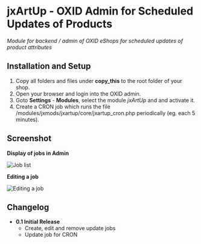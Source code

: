 # jxArtUp - OXID Admin for Scheduled Updates of Products

*Module for backend / admin of OXID eShops for scheduled updates of product attributes*

## Installation and Setup
1. Copy all folders and files under **copy\_this** to the root folder of your shop.
2. Open your browser and login into the OXID admin.
3. Goto **Settings** - **Modules**, select the module _jxArtUp_ and and activate it.
4. Create a CRON job which runs the file /modules/jxmods/jxartup/core/jxartup_cron.php periodically (eg. each 5 minutes).

## Screenshot

**Display of jobs in Admin**

![Job list](https://github.com/job963/jxArtUp/raw/master/docs/img/jxartup_main.png)

**Editing a job**

![Editing a job](https://github.com/job963/jxArtUp/raw/master/docs/img/jxartup_edit.png)

## Changelog

* **0.1 Initial Release**
  * Create, edit and remove update jobs
  * Update job for CRON
  